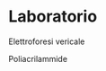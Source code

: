 # Laboratorio


Elettroforesi vericale 

Poliacrilammide
<!--stackedit_data:
eyJoaXN0b3J5IjpbNzUyNDg1NDYzLC01NDQ0MDg5MTVdfQ==
-->